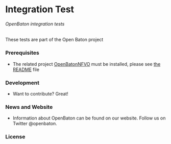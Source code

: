 Integration Test
======

###### OpenBaton integration tests


These tests are part of the Open Baton project


### Prerequisites

* The related project [OpenBatonNFVO](https://gitlab.fokus.fraunhofer.de/neutrino-dev/nfvo) must be installed, please see [the README](https://gitlab.fokus.fraunhofer.de/neutrino-dev/nfvo/blob/master/README.md) file



### Development

* Want to contribute? Great!

### News and Website

* Information about OpenBaton can be found on our website. Follow us on Twitter @openbaton.

### License